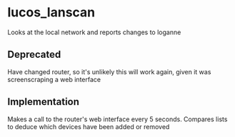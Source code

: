 # lucos_lanscan
Looks at the local network and reports changes to loganne

## Deprecated
Have changed router, so it's unlikely this will work again, given it was screenscraping a web interface

## Implementation
Makes a call to the router's web interface every 5 seconds.  Compares lists to deduce which devices have been added or removed
